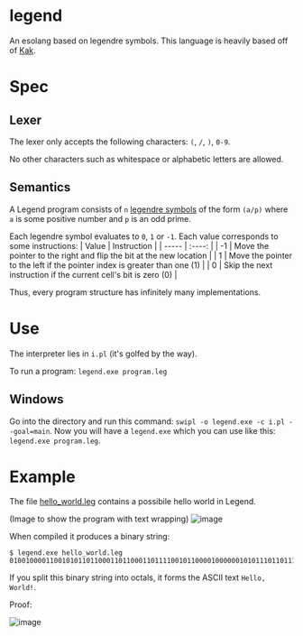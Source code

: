 # legend
 An esolang based on legendre symbols. This language is heavily based off of [Kak](https://esolangs.org/wiki/Kak).

# Spec

 ## Lexer

  The lexer only accepts the following characters:
   `(`, `/`, `)`, `0-9`.
 
  No other characters such as whitespace or alphabetic letters are allowed.
 
 ## Semantics
  A Legend program consists of `n` [legendre symbols](https://en.wikipedia.org/wiki/Legendre_symbol) of the form `(a/p)` where `a` is some positive number and `p` is an odd prime. 
  
  Each legendre symbol evaluates to `0`, `1` or `-1`. Each value corresponds to some instructions:
  | Value |                          Instruction                                      |
  | ----- |                            :----:                                         |
  | -1    | Move the pointer to the right and flip the bit at the new location        |
  | 1     | Move the pointer to the left if the pointer index is greater than one (1) |
  | 0     | Skip the next instruction if the current cell's bit is zero (0)           |
  
  Thus, every program structure has infinitely many implementations.
  
# Use

 The interpreter lies in `i.pl` (it's golfed by the way). 
 
 To run a program: `legend.exe program.leg`
 
 ## Windows
 
  Go into the directory and run this command: `swipl -o legend.exe -c i.pl --goal=main`. Now you will have a `legend.exe` which you can use like this: `legend.exe program.leg`.
  
# Example
 
 The file [hello_world.leg](hello_world.leg) contains a possibile hello world in Legend. 
 
 (Image to show the program with text wrapping)
 ![image](https://user-images.githubusercontent.com/92041779/193173700-8d5336aa-b9cc-4769-9318-df917f1d14c7.png)

 When compiled it produces a binary string:
 
 ```
 $ legend.exe hello_world.leg
 010010000110010101101100011011000110111100101100001000000101011101101111011100100110110001100100001000010
 ```
 
 If you split this binary string into octals, it forms the ASCII text `Hello, World!`. 
 
 Proof:
 
 ![image](https://user-images.githubusercontent.com/92041779/193173857-695720ab-2cea-4bfd-9c02-b443efd060d1.png)
